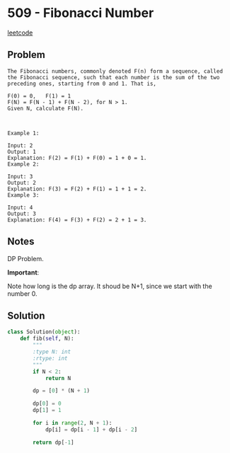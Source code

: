 # 509 - Fibonacci Number

[leetcode](https://leetcode.com/problems/fibonacci-number/)

## Problem

    The Fibonacci numbers, commonly denoted F(n) form a sequence, called the Fibonacci sequence, such that each number is the sum of the two preceding ones, starting from 0 and 1. That is,
    
    F(0) = 0,   F(1) = 1
    F(N) = F(N - 1) + F(N - 2), for N > 1.
    Given N, calculate F(N).
    
     
    
    Example 1:
    
    Input: 2
    Output: 1
    Explanation: F(2) = F(1) + F(0) = 1 + 0 = 1.
    Example 2:
    
    Input: 3
    Output: 2
    Explanation: F(3) = F(2) + F(1) = 1 + 1 = 2.
    Example 3:
    
    Input: 4
    Output: 3
    Explanation: F(4) = F(3) + F(2) = 2 + 1 = 3.

## Notes

DP Problem.

**Important**:

Note how long is the dp array. It shoud be N+1, since we start with the number 0.

## Solution

```python
class Solution(object):
    def fib(self, N):
        """
        :type N: int
        :rtype: int
        """
        if N < 2:
            return N

        dp = [0] * (N + 1)

        dp[0] = 0
        dp[1] = 1

        for i in range(2, N + 1):
            dp[i] = dp[i - 1] + dp[i - 2]

        return dp[-1]
```
